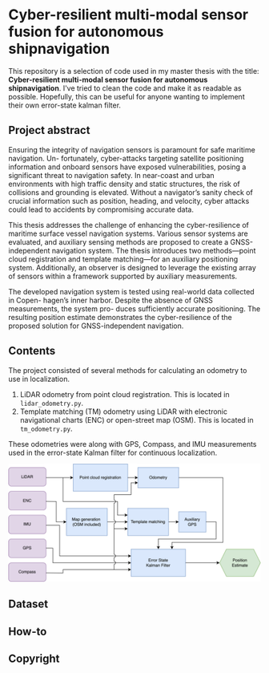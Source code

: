 # Cyber-resilient multi-modal sensor fusion for autonomous shipnavigation

This repository is a selection of code used in my master thesis with the title: **Cyber-resilient multi-modal sensor fusion for autonomous shipnavigation**. I've tried to clean the code and make it as readable as possible. Hopefully, this can be useful for anyone wanting to implement their own error-state kalman filter.

## Project abstract
Ensuring the integrity of navigation sensors is paramount for safe maritime navigation. Un- fortunately, cyber-attacks targeting satellite positioning information and onboard sensors have exposed vulnerabilities, posing a significant threat to navigation safety. In near-coast and urban environments with high traffic density and static structures, the risk of collisions and grounding is elevated. Without a navigator’s sanity check of crucial information such as position, heading, and velocity, cyber attacks could lead to accidents by compromising accurate data.

This thesis addresses the challenge of enhancing the cyber-resilience of maritime surface vessel navigation systems. Various sensor systems are evaluated, and auxiliary sensing methods are proposed to create a GNSS-independent navigation system. The thesis introduces two methods—point cloud registration and template matching—for an auxiliary positioning system. Additionally, an observer is designed to leverage the existing array of sensors within a framework supported by auxiliary measurements.

The developed navigation system is tested using real-world data collected in Copen- hagen’s inner harbor. Despite the absence of GNSS measurements, the system pro- duces sufficiently accurate positioning. The resulting position estimate demonstrates the cyber-resilience of the proposed solution for GNSS-independent navigation.

## Contents

The project consisted of several methods for calculating an odometry to use in localization.
1. LiDAR odometry from point cloud registration. This is located in `lidar_odometry.py`.
2. Template matching (TM) odometry using LiDAR with electronic navigational charts (ENC) or open-street map (OSM). This is located in `tm_odometry.py`.

These odometries were along with GPS, Compass, and IMU measurements used in the error-state Kalman filter for continuous localization.

![Project pipeline](/imgs/full_pipeline.png "Project pipeline")


## Dataset

## How-to

## Copyright

